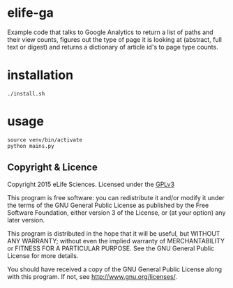 # elife-ga

Example code that talks to Google Analytics to return a list of paths and their 
view counts, figures out the type of page it is looking at (abstract, full text 
or digest) and returns a dictionary of article id's to page type counts.

# installation

    ./install.sh
    
# usage

    source venv/bin/activate
    python mains.py

## Copyright & Licence

Copyright 2015 eLife Sciences. Licensed under the [GPLv3](LICENCE.txt)

This program is free software: you can redistribute it and/or modify
it under the terms of the GNU General Public License as published by
the Free Software Foundation, either version 3 of the License, or
(at your option) any later version.

This program is distributed in the hope that it will be useful,
but WITHOUT ANY WARRANTY; without even the implied warranty of
MERCHANTABILITY or FITNESS FOR A PARTICULAR PURPOSE.  See the
GNU General Public License for more details.

You should have received a copy of the GNU General Public License
along with this program.  If not, see <http://www.gnu.org/licenses/>.



